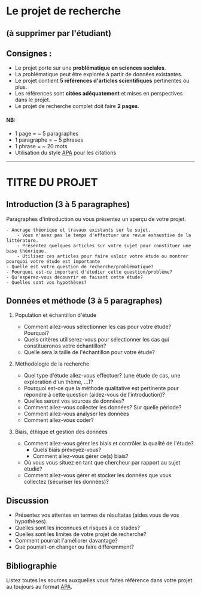 # Le projet de recherche
## (à supprimer par l'étudiant)

## Consignes :
- Le projet porte sur une **problématique en sciences sociales**.
- La problématique peut être explorée à partir de données existantes.
- Le projet contient **5 références d'articles scientifiques** pertinentes ou plus.
- Les références sont **citées adéquatement** et mises en perspectives dans le projet.
- Le projet de recherche complet doit faire **2 pages**.

#### NB:
- 1 page = ~ 5 paragraphes
- 1 paragraphe = ~ 5 phrases
- 1 phrase = ~ 20 mots
- Utilisation du style [APA](https://www.mendeley.com/guides/apa-citation-guide) pour les citations

---

# TITRE DU PROJET

## Introduction (3 à 5 paragraphes)

Paragraphes d'introduction ou vous présentez un aperçu de votre projet.

    - Ancrage théorique et travaux existants sur le sujet.
        - Vous n'avez pas le temps d'effectuer une revue exhaustive de la littérature.
        - Présentez quelques articles sur votre sujet pour constituer une base théorique.
        - Utilisez ces articles pour faire valoir votre étude ou montrer pourquoi votre étude est importante
    - Quelle est votre question de recherche/problématique?
    - Pourquoi est-ce important d'étudier cette question/problème?
    - Qu'espérez-vous découvrir en faisant cette étude?
    - Quelles sont vos hypothèses?

## Données et méthode (3 à 5 paragraphes)

1. Population et échantillon d'étude
    - Comment allez-vous sélectionner les cas pour votre étude? Pourquoi?
    - Quels critères utiliserez-vous pour sélectionner les cas qui constitueronos votre échantillon?
    - Quelle sera la taille de l'échantillon pour votre étude?

2. Méthodologie de la recherche
    - Quel type d'étude allez-vous effectuer? (une étude de cas, une exploration d'un thème, ...)?
    - Pourquoi est-ce que la méthode qualitative est pertinente pour répondre à cette question (aidez-vous de l'introduction)?
    - Quelles seront vos sources de données?
    - Comment allez-vous collecter les données? Sur quelle période?
    - Comment allez-vous analyser les données
    - Comment allez-vous coder?

3. Biais, éthique et gestion des données
    - Comment allez-vous gérer les biais et contrôler la qualité de l'étude?
        - Quels biais prévoyez-vous?
        - Comment allez-vous gérer ce(s) biais?
    - Où vous vous situez en tant que chercheur par rapport au sujet étudié?
    - Comment allez-vous gérer et stocker les données que vous collectez (sécuriser les données)?

## Discussion

- Présentez vos attentes en termes de résultatas (aides vous de vos hypothèses).
- Quelles sont les inconnues et risques à ce stades?
- Quelles sont les limites de votre projet de recherche?
- Comment pourrait l'améliorer davantage?
- Que pourrait-on changer ou faire différemment?

## Bibliographie
Listez toutes les sources auxquelles vous faites référence dans votre projet au toujours au format [APA](https://www.mendeley.com/guides/apa-citation-guide).


